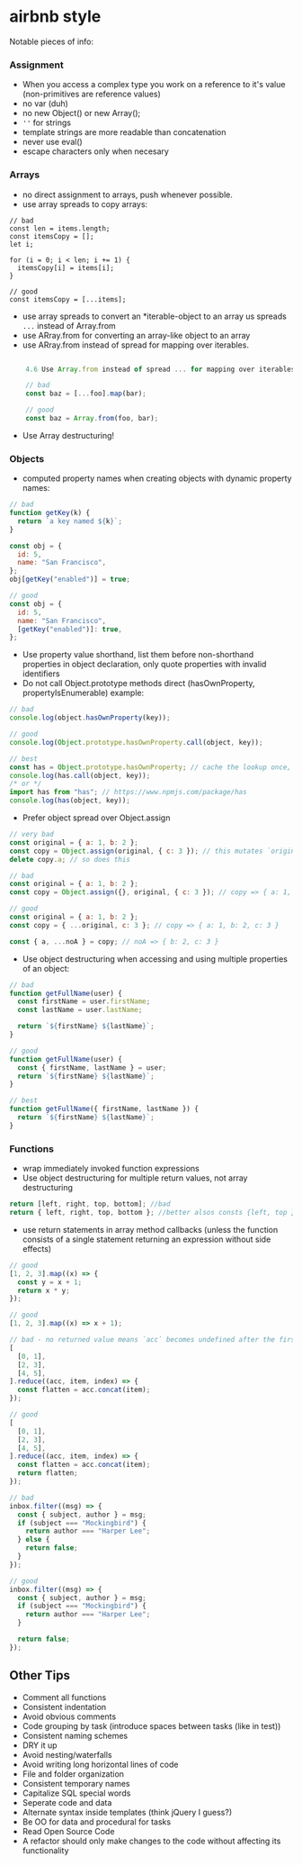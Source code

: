 # airbnb style

Notable pieces of info:

### Assignment

- When you access a complex type you work on a reference to it's value (non-primitives are reference values)
- no var (duh)
- no new Object() or new Array();
- `''` for strings
- template strings are more readable than concatenation
- never use eval()
- escape characters only when necesary

### Arrays

- no direct assignment to arrays, push whenever possible.
- use array spreads to copy arrays:

```javscript
// bad
const len = items.length;
const itemsCopy = [];
let i;

for (i = 0; i < len; i += 1) {
  itemsCopy[i] = items[i];
}

// good
const itemsCopy = [...items];
```

- use array spreads to convert an \*iterable-object to an array us spreads `...` instead of Array.from
- use ARray.from for converting an array-like object to an array
- use ARray.from instead of spread for mapping over iterables.

```javascript

    4.6 Use Array.from instead of spread ... for mapping over iterables, because it avoids creating an intermediate array.

    // bad
    const baz = [...foo].map(bar);

    // good
    const baz = Array.from(foo, bar);
```

- Use Array destructuring!

### Objects

- computed property names when creating objects with dynamic property names:

```javascript
// bad
function getKey(k) {
  return `a key named ${k}`;
}

const obj = {
  id: 5,
  name: "San Francisco",
};
obj[getKey("enabled")] = true;

// good
const obj = {
  id: 5,
  name: "San Francisco",
  [getKey("enabled")]: true,
};
```

- Use property value shorthand, list them before non-shorthand properties in object declaration, only quote properties with invalid identifiers
- Do not call Object.prototype methods direct (hasOwnProperty, propertyIsEnumerable) example:

```javascript
// bad
console.log(object.hasOwnProperty(key));

// good
console.log(Object.prototype.hasOwnProperty.call(object, key));

// best
const has = Object.prototype.hasOwnProperty; // cache the lookup once, in module scope.
console.log(has.call(object, key));
/* or */
import has from "has"; // https://www.npmjs.com/package/has
console.log(has(object, key));
```

- Prefer object spread over Object.assign

```javascript
// very bad
const original = { a: 1, b: 2 };
const copy = Object.assign(original, { c: 3 }); // this mutates `original` ಠ_ಠ
delete copy.a; // so does this

// bad
const original = { a: 1, b: 2 };
const copy = Object.assign({}, original, { c: 3 }); // copy => { a: 1, b: 2, c: 3 }

// good
const original = { a: 1, b: 2 };
const copy = { ...original, c: 3 }; // copy => { a: 1, b: 2, c: 3 }

const { a, ...noA } = copy; // noA => { b: 2, c: 3 }
```

- Use object destructuring when accessing and using multiple properties of an object:

```javascript
// bad
function getFullName(user) {
  const firstName = user.firstName;
  const lastName = user.lastName;

  return `${firstName} ${lastName}`;
}

// good
function getFullName(user) {
  const { firstName, lastName } = user;
  return `${firstName} ${lastName}`;
}

// best
function getFullName({ firstName, lastName }) {
  return `${firstName} ${lastName}`;
}
```

### Functions

- wrap immediately invoked function expressions
- Use object destructuring for multiple return values, not array destructuring

```javascript
return [left, right, top, bottom]; //bad
return { left, right, top, bottom }; //better alsos consts {left, top } = processInput(input) for example
```

- use return statements in array method callbacks (unless the function consists of a single statement returning an expression without side effects)

```javascript
// good
[1, 2, 3].map((x) => {
  const y = x + 1;
  return x * y;
});

// good
[1, 2, 3].map((x) => x + 1);

// bad - no returned value means `acc` becomes undefined after the first iteration
[
  [0, 1],
  [2, 3],
  [4, 5],
].reduce((acc, item, index) => {
  const flatten = acc.concat(item);
});

// good
[
  [0, 1],
  [2, 3],
  [4, 5],
].reduce((acc, item, index) => {
  const flatten = acc.concat(item);
  return flatten;
});

// bad
inbox.filter((msg) => {
  const { subject, author } = msg;
  if (subject === "Mockingbird") {
    return author === "Harper Lee";
  } else {
    return false;
  }
});

// good
inbox.filter((msg) => {
  const { subject, author } = msg;
  if (subject === "Mockingbird") {
    return author === "Harper Lee";
  }

  return false;
});
```

## Other Tips

- Comment all functions
- Consistent indentation
- Avoid obvious comments
- Code grouping by task (introduce spaces between tasks (like in test))
- Consistent naming schemes
- DRY it up
- Avoid nesting/waterfalls
- Avoid writing long horizontal lines of code
- File and folder organization
- Consistent temporary names
- Capitalize SQL special words
- Seperate code and data
- Alternate syntax inside templates (think jQuery I guess?)
- Be OO for data and procedural for tasks
- Read Open Source Code
- A refactor should only make changes to the code without affecting its functionality
